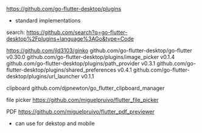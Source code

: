 https://github.com/go-flutter-desktop/plugins
- standard implementations


search: https://github.com/search?q=go-flutter-desktop%2Fplugins+language%3AGo&type=Code


https://github.com/jld3103/ginko
github.com/go-flutter-desktop/go-flutter v0.30.0
	github.com/go-flutter-desktop/plugins/image_picker v0.1.4
	github.com/go-flutter-desktop/plugins/path_provider v0.3.1
	github.com/go-flutter-desktop/plugins/shared_preferences v0.4.1
	github.com/go-flutter-desktop/plugins/url_launcher v0.1.1

clipboard
github.com/djpnewton/go_flutter_clipboard_manager

file picker
https://github.com/miguelpruivo/flutter_file_picker


PDF
https://github.com/miguelpruivo/flutter_pdf_previewer
- can use for dekstop and mobile

